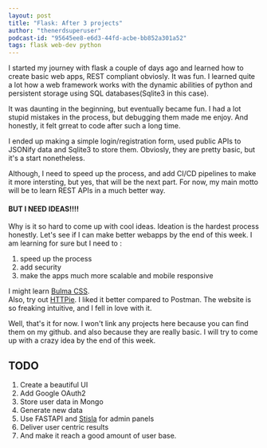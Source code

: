 ```yaml
---
layout: post
title: "Flask: After 3 projects"
author: "thenerdsuperuser"
podcast-id: "95645ee8-e6d3-44fd-acbe-bb852a301a52"
tags: flask web-dev python
---
```



I started my journey with flask a couple of days ago and learned how to create basic web apps, REST compliant obviosly. It was fun. I learned quite a lot how a web framework works with the dynamic abilities of python and persistent storage using SQL databases(Sqlite3 in this case).

It was daunting in the beginning, but eventually became fun. I had a lot stupid mistakes in the process, but debugging them made me enjoy. And honestly, it felt grreat to code after such a long time. 

I ended up making a simple login/registration form, used public APIs to JSONify data and Sqlite3 to store them. Obviosly, they are pretty basic, but it's a start nonetheless.

Although, I need to speed up the process, and add CI/CD pipelines to make it more intersting, but yes, that will be the next part. For now, my main motto will be to learn REST APIs in a much better way. 


#### BUT I NEED IDEAS!!!!


Why is it so hard to come up with cool ideas. Ideation is the hardest process honestly. Let's see if I can make better webapps by the end of this week. I am learning for sure but I need to :
1. speed up the process   
2. add security   
3. make the apps much more scalable and mobile responsive


I might learn [Bulma CSS](https://bulma.io/).   
Also, try out [HTTPie](https://httpie.io/). I liked it better compared to Postman. The website is so freaking intuitive, and I fell in love with it.

Well, that's it for now. I won't link any projects here because you can find them on my github. and also because they are really basic. I will try to come up with a crazy idea by the end of this week.


## TODO 

1. Create a beautiful UI   
2. Add Google OAuth2   
3. Store user data in Mongo   
4. Generate new data   
5. Use FASTAPI and [Stisla](https://github.com/stisla/stisla) for admin panels   
6. Deliver user centric results   
7. And make it reach a good amount of user base.   
